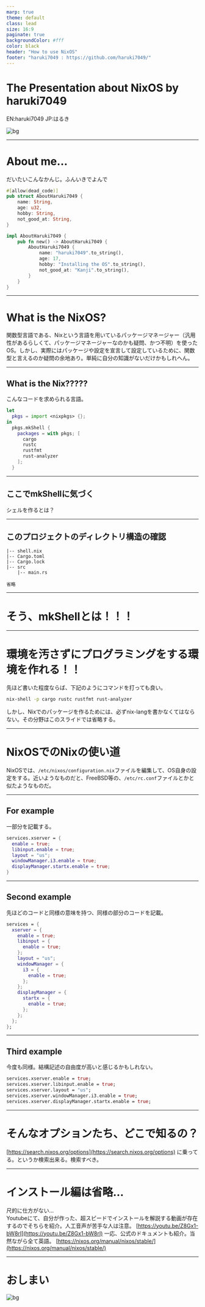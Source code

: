 ```yaml
---
marp: true
theme: default
class: lead
size: 16:9
paginate: true
backgroundColor: #fff
color: black
header: "How to use NixOS"
footer: "haruki7049 : https://github.com/haruki7049/"
---
```

<!--
_color: white
-->

# The Presentation about NixOS by haruki7049

EN:haruki7049
JP:はるき

![bg](./nix-wallpaper-recursive.png)

---

# About me...

だいたいこんなかんじ。ふんいきでよんで

```rust
#[allow(dead_code)]
pub struct AboutHaruki7049 {
    name: String,
    age: u32,
    hobby: String,
    not_good_at: String,
}

impl AboutHaruki7049 {
    pub fn new() -> AboutHaruki7049 {
        AboutHaruki7049 {
            name: "haruki7049".to_string(),
            age: 17,
            hobby: "Installing the OS".to_string(),
            not_good_at: "Kanji".to_string(),
        }
    }
}
```

---

# What is the NixOS?

関数型言語である、Nixという言語を用いているパッケージマネージャー（汎用性があるらしくて、パッケージマネージャーなのかも疑問、かつ不明）を使ったOS。しかし、実際にはパッケージや設定を宣言して設定しているために、関数型と言えるのか疑問の余地あり。単純に自分の知識がないだけかもしれへん。

---

## What is the Nix?????

こんなコードを求められる言語。

```nix
let
  pkgs = import <nixpkgs> {};
in
  pkgs.mkShell {
    packages = with pkgs; [
      cargo
      rustc
      rustfmt
      rust-analyzer
    ];
  }
```

---

## ここでmkShellに気づく

シェルを作るとは？

---

## このプロジェクトのディレクトリ構造の確認

```
|-- shell.nix
|-- Cargo.toml
|-- Cargo.lock
|-- src
    |-- main.rs

省略
```

---

# そう、mkShellとは！！！

---

# 環境を汚さずにプログラミングをする環境を作れる！！

先ほど書いた程度ならば、下記のようにコマンドを打っても良い。
```bash
nix-shell -p cargo rustc rustfmt rust-analyzer
```
しかし、Nixでのパッケージを作るためには、必ずnix-langを書かなくてはならない。その分野はこのスライドでは省略する。

---

# NixOSでのNixの使い道

NixOSでは、```/etc/nixos/configuration.nix```ファイルを編集して、OS自身の設定をする。近いようなものだと、FreeBSD等の、```/etc/rc.conf```ファイルとかと似たようなものだ。

---

## For example

一部分を記載する。

```nix:configuration.nix
services.xserver = {
  enable = true;
  libinput.enable = true;
  layout = "us";
  windowManager.i3.enable = true;
  displayManager.startx.enable = true;
}
```

---
<!--
_footer: ""
_header: ""
-->

## Second example

先ほどのコードと同様の意味を持つ、同様の部分のコードを記載。

```nix:configuration.nix
services = {
  xserver = {
    enable = true;
    libinput = {
      enable = true;
    };
    layout = "us";
    windowManager = {
      i3 = {
        enable = true;
      };
    };
    displayManager = {
      startx = {
        enable = true;
      };
    };
  };
};
```

---

## Third example

今度も同様。結構記述の自由度が高いと感じるかもしれない。

```nix:configuration.nix
services.xserver.enable = true;
services.xserver.libinput.enable = true;
services.xserver.layout = "us";
services.xserver.windowManager.i3.enable = true;
services.xserver.displayManager.startx.enable = true;
```

---

# そんなオプションたち、どこで知るの？

[https://search.nixos.org/options](https://search.nixos.org/options)
に乗ってる。というか検索出来る。検索すべき。

---

# インストール編は省略…

尺的に仕方がない…  
Youtubeにて、自分が作った、超スピードでインストールを解説する動画が存在するのでそちらを紹介。人工音声が苦手な人は注意。
[https://youtu.be/Z8Gx1-bW8rI](https://youtu.be/Z8Gx1-bW8rI)
一応、公式のドキュメントも紹介。当然ながら全て英語。
[https://nixos.org/manual/nixos/stable/](https://nixos.org/manual/nixos/stable/)

---
<!--
_color: white
-->

# おしまい

![bg](./nix-wallpaper-recursive.png)
